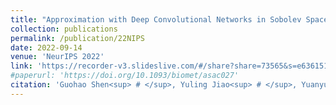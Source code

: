 ```yaml
---
title: "Approximation with Deep Convolutional Networks in Sobolev Space: with Applications to Classification"
collection: publications
permalink: /publication/22NIPS
date: 2022-09-14
venue: 'NeurIPS 2022'
link: 'https://recorder-v3.slideslive.com/#/share?share=73565&s=e6361518-4d48-4899-9796-99684ef4cfb8'
#paperurl: 'https://doi.org/10.1093/biomet/asac027'
citation: 'Guohao Shen<sup> # </sup>, Yuling Jiao<sup> # </sup>, Yuanyuan Lin* and Jian Huang*. (2022). &quot;Approximation with Deep Convolutional Networks in Sobolev Space: with Applications to Classification. &quot; <i>NeurIPS 2022 ("Oral" paper).</i> To appear.'
---
```

